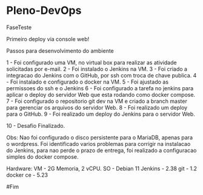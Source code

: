 # Pleno-DevOps
FaseTeste

Primeiro deploy via console web!

Passos para desenvolvimento do ambiente

1 - Foi configurado uma VM, no virtual box para realizar as atividade solicitadas por e-mail.
2 - Foi instalado o Jenkins na VM.
3 - Foi criado a integracao do Jenkins com o GitHub, por ssh com troca de chave publica.
4 - Foi instalado e configurado o docker na VM.
5 - Foi ajustado as permissoes do ssh e o Jenkins
6 - Foi configurado a tarefa no jenkins para aplicar o deploy do servidor Web que esta rodando como docker compose.
7 - Foi configurado o repositorio git dev na VM e criado a branch master para gerenciar os arquivos do servidor Web.
8 - Foi realizado um deploy para o GitHub.
9 - Foi realizado um deploy do Jenkins para o servidor Web.

10 - Desafio Finalizado.

Obs: Nao foi configurado o disco persistente para o MariaDB, apenas para o wordpress.
Foi identificado varios problemas para corrigir na instalacao do Jenkins, para nao perde o prazo de entrega, foi realizado a configuracao simples do docker compose.


Hardware:
  VM - 2G Memoria, 2 vCPU.
  SO - Debian 11
  Jenkins - 2.38
  git - 1.2
  docker ce - 5.23
  
  #Fim

